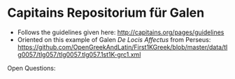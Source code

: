 # Capitains Repositorium für Galen

* Follows the guidelines given here: http://capitains.org/pages/guidelines
* Oriented on this example of Galen _De Locis Affectus_ from Perseus: https://github.com/OpenGreekAndLatin/First1KGreek/blob/master/data/tlg0057/tlg057/tlg0057.tlg057.1st1K-grc1.xml 

Open Questions:
